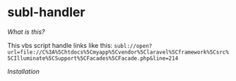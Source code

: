 subl-handler
============

*What is this?*

This vbs script handle links like this:
``` subl://open?url=file://C%3A%5Chtdocs%5Cmyapp%5Cvendor%5Claravel%5Cframework%5Csrc%5CIlluminate%5CSupport%5CFacades%5CFacade.php&line=214 ```

*Installation*
